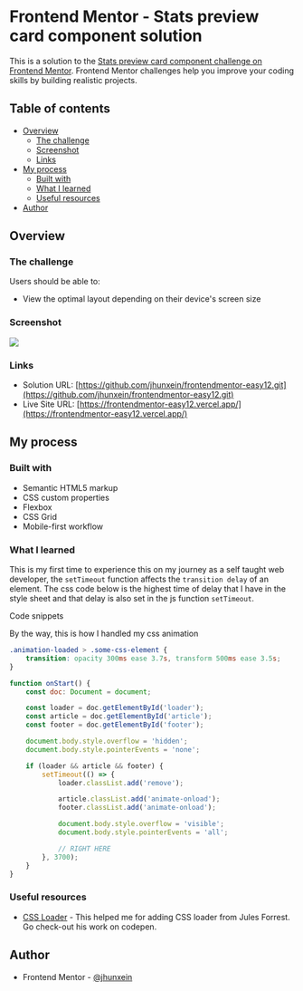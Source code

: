# Frontend Mentor - Stats preview card component solution

This is a solution to the [Stats preview card component challenge on Frontend Mentor](https://www.frontendmentor.io/challenges/stats-preview-card-component-8JqbgoU62). Frontend Mentor challenges help you improve your coding skills by building realistic projects.

## Table of contents

- [Overview](#overview)
  - [The challenge](#the-challenge)
  - [Screenshot](#screenshot)
  - [Links](#links)
- [My process](#my-process)
  - [Built with](#built-with)
  - [What I learned](#what-i-learned)
  - [Useful resources](#useful-resources)
- [Author](#author)

## Overview

### The challenge

Users should be able to:

- View the optimal layout depending on their device's screen size

### Screenshot

![](./images/ss.jpg)

### Links

- Solution URL: [https://github.com/jhunxein/frontendmentor-easy12.git](https://github.com/jhunxein/frontendmentor-easy12.git)
- Live Site URL: [https://frontendmentor-easy12.vercel.app/](https://frontendmentor-easy12.vercel.app/)

## My process

### Built with

- Semantic HTML5 markup
- CSS custom properties
- Flexbox
- CSS Grid
- Mobile-first workflow

### What I learned

This is my first time to experience this on my journey as a self taught web developer, the `setTimeout` function affects the `transition delay` of an element. The css code below is the highest time of delay that I have in the style sheet and that delay is also set in the js function `setTimeout`.

Code snippets

By the way, this is how I handled my css animation

```css
.animation-loaded > .some-css-element {
	transition: opacity 300ms ease 3.7s, transform 500ms ease 3.5s;
}
```

```js
function onStart() {
	const doc: Document = document;

	const loader = doc.getElementById('loader');
	const article = doc.getElementById('article');
	const footer = doc.getElementById('footer');

	document.body.style.overflow = 'hidden';
	document.body.style.pointerEvents = 'none';

	if (loader && article && footer) {
		setTimeout(() => {
			loader.classList.add('remove');

			article.classList.add('animate-onload');
			footer.classList.add('animate-onload');

			document.body.style.overflow = 'visible';
			document.body.style.pointerEvents = 'all';

			// RIGHT HERE
		}, 3700);
	}
}
```

### Useful resources

- [CSS Loader](https://codepen.io/julesforrest/pen/oNvzEgy) - This helped me for adding CSS loader from Jules Forrest. Go check-out his work on codepen.

## Author

- Frontend Mentor - [@jhunxein](https://www.frontendmentor.io/profile/jhunxein)
